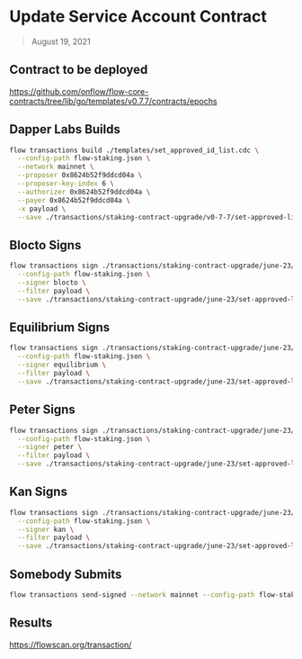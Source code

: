 # Update Service Account Contract

> August 19, 2021

## Contract to be deployed

https://github.com/onflow/flow-core-contracts/tree/lib/go/templates/v0.7.7/contracts/epochs

## Dapper Labs Builds

```sh
flow transactions build ./templates/set_approved_id_list.cdc \
  --config-path flow-staking.json \
  --network mainnet \
  --proposer 0x8624b52f9ddcd04a \
  --proposer-key-index 6 \
  --authorizer 0x8624b52f9ddcd04a \
  --payer 0x8624b52f9ddcd04a \
  -x payload \
  --save ./transactions/staking-contract-upgrade/v0-7-7/set-approved-list-v0-7-7-unsigned.rlp
```

## Blocto Signs

```sh
flow transactions sign ./transactions/staking-contract-upgrade/june-23/set-approved-list-v0-7-7-unsigned.rlp \
  --config-path flow-staking.json \
  --signer blocto \
  --filter payload \
  --save ./transactions/staking-contract-upgrade/june-23/set-approved-list-v0-7-7-sig-1.rlp
```

## Equilibrium Signs

```sh
flow transactions sign ./transactions/staking-contract-upgrade/june-23/set-approved-list-v0-7-7-sig-1.rlp \
  --config-path flow-staking.json \
  --signer equilibrium \
  --filter payload \
  --save ./transactions/staking-contract-upgrade/june-23/set-approved-list-v0-7-7-sig-2.rlp
```

## Peter Signs

```sh
flow transactions sign ./transactions/staking-contract-upgrade/june-23/set-approved-list-v0-7-7-sig-2.rlp \
  --config-path flow-staking.json \
  --signer peter \
  --filter payload \
  --save ./transactions/staking-contract-upgrade/june-23/set-approved-list-v0-7-7-sig-3.rlp
```

## Kan Signs

```sh
flow transactions sign ./transactions/staking-contract-upgrade/june-23/set-approved-list-v0-7-7-sig-3.rlp \
  --config-path flow-staking.json \
  --signer kan \
  --filter payload \
  --save ./transactions/staking-contract-upgrade/june-23/set-approved-list-v0-7-7-sig-complete.rlp
```


## Somebody Submits

```sh
flow transactions send-signed --network mainnet --config-path flow-staking.json ./transactions/staking-contract-upgrade/june-23/set-approved-list-v0-7-7-sig-complete.rlp
```

## Results

https://flowscan.org/transaction/

